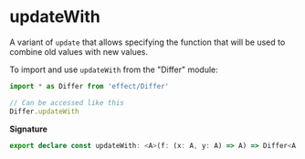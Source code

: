 # updateWith

A variant of `update` that allows specifying the function that will be used
to combine old values with new values.

To import and use `updateWith` from the "Differ" module:

```ts
import * as Differ from 'effect/Differ'

// Can be accessed like this
Differ.updateWith
```

**Signature**

```ts
export declare const updateWith: <A>(f: (x: A, y: A) => A) => Differ<A, (a: A) => A>
```
